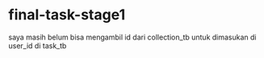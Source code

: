 # final-task-stage1
saya masih belum bisa mengambil id dari collection_tb untuk dimasukan di user_id di task_tb